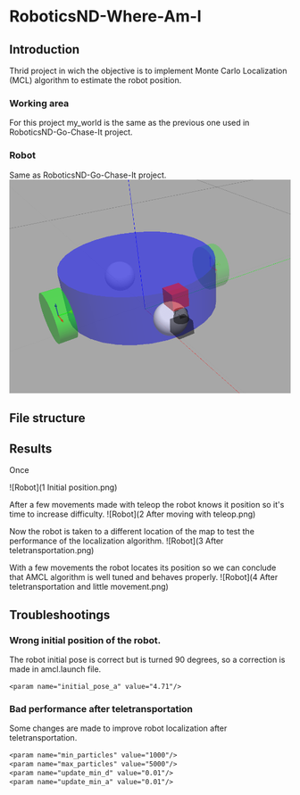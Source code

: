 # RoboticsND-Where-Am-I

## Introduction
Thrid project in wich the objective is to implement Monte Carlo Localization (MCL) algorithm to estimate the robot position. 

### Working area
For this project my_world is the same as the previous one used in RoboticsND-Go-Chase-It project.

### Robot
Same as RoboticsND-Go-Chase-It project.
![Robot](r2.png)

## File structure

## Results
Once 

![Robot](1 Initial position.png)

After a few movements made with teleop the robot knows it position so it's time to increase difficulty.
![Robot](2 After moving with teleop.png)

Now the robot is taken to a different location of the map to test the performance of the localization algorithm.
![Robot](3 After teletransportation.png)

With a few movements the robot locates its position so we can conclude that AMCL algorithm is well tuned and behaves properly.
![Robot](4 After teletransportation and little movement.png)


## Troubleshootings

### Wrong initial position of the robot.
The robot initial pose is correct but is turned 90 degrees, so a correction is made in amcl.launch file.

    <param name="initial_pose_a" value="4.71"/>
    
### Bad performance after teletransportation
Some changes are made to improve robot localization after teletransportation.

    <param name="min_particles" value="1000"/>
    <param name="max_particles" value="5000"/>
    <param name="update_min_d" value="0.01"/>
    <param name="update_min_a" value="0.01"/>
